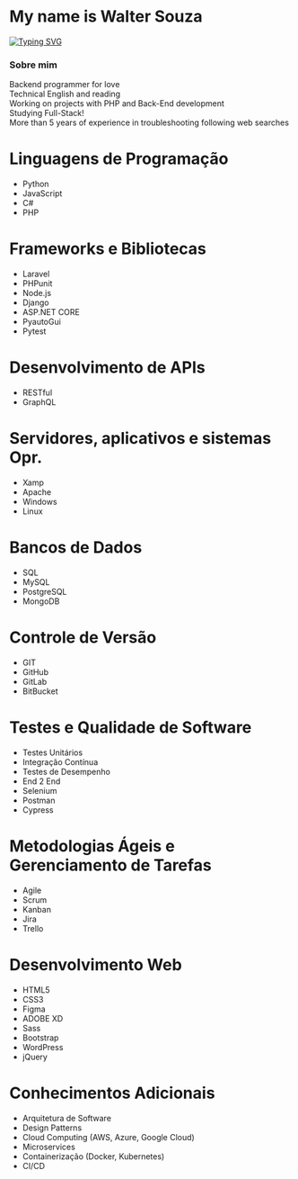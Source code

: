 # My name is Walter Souza

[![Typing SVG](https://readme-typing-svg.demolab.com?font=San+fransisco&pause=1000&color=F7310D&random=false&width=435&lines=I'm+a+FullStack+programmer)](https://git.io/typing-svg)

### Sobre mim
Backend programmer for love <br>
Technical English and reading <br>
Working on projects with PHP and Back-End development <br>
Studying Full-Stack! <br>
More than 5 years of experience in troubleshooting following web searches <br>

# Linguagens de Programação               
- Python                                     
- JavaScript                                                                      
- C#                                 
- PHP
  
 # Frameworks e Bibliotecas
- Laravel
- PHPunit
- Node.js
- Django
- ASP.NET CORE
- PyautoGui
- Pytest

# Desenvolvimento de APIs
- RESTful
- GraphQL

# Servidores, aplicativos e sistemas Opr.                                          
- Xamp
- Apache
- Windows
- Linux
  
# Bancos de Dados
- SQL
- MySQL
- PostgreSQL
- MongoDB

# Controle de Versão
- GIT
- GitHub
- GitLab
- BitBucket

# Testes e Qualidade de Software
- Testes Unitários
- Integração Contínua
- Testes de Desempenho
- End 2 End
- Selenium
- Postman
- Cypress

# Metodologias Ágeis e Gerenciamento de Tarefas
- Agile
- Scrum
- Kanban
- Jira
- Trello

# Desenvolvimento Web
- HTML5
- CSS3
- Figma
- ADOBE XD
- Sass
- Bootstrap
- WordPress
- jQuery

# Conhecimentos Adicionais
- Arquitetura de Software
- Design Patterns
- Cloud Computing (AWS, Azure, Google Cloud)
- Microservices
- Containerização (Docker, Kubernetes)
- CI/CD
